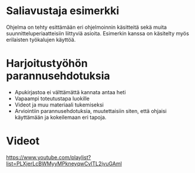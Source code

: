 # Saliavustaja esimerkki

Ohjelma on tehty esittämään eri ohjelmoinnin käsitteitä sekä muita suunnitteluperiaatteisiin liittyviä asioita. Esimerkin kanssa on käsitelty myös erilaisten työkalujen käyttöä.

# Harjoitustyöhön parannusehdotuksia #

* Apukirjastoa ei välttämättä kannata antaa heti
* Vapaampi toteutustapa luokille
* Videot ja muu materiaali tukemiseksi
* Arviointiin parannusehdotuksia, muutettaisiin siten, että ohjaisi käyttämään ja kokeilemaan eri tapoja. 

# Videot

https://www.youtube.com/playlist?list=PLXjerLcBWMyyMPkneyqwCvlTL2jvuGAml
